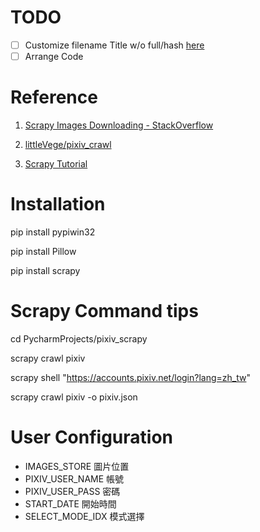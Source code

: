 # TODO
- [ ] Customize filename Title w/o full/hash [here](https://stackoverflow.com/questions/18081997/scrapy-customize-image-pipeline-with-renaming-defualt-image-name)
- [ ] Arrange Code 

# Reference
1. [Scrapy Images Downloading - StackOverflow](https://stackoverflow.com/questions/38772662/scrapy-images-downloading)

2. [littleVege/pixiv_crawl](https://github.com/littleVege/pixiv_crawl)

3.  [Scrapy Tutorial](https://docs.scrapy.org/en/latest/intro/tutorial.html)

# Installation
pip install pypiwin32

pip install Pillow

pip install scrapy
# Scrapy Command tips

cd PycharmProjects/pixiv_scrapy

scrapy crawl pixiv

scrapy shell "https://accounts.pixiv.net/login?lang=zh_tw"

scrapy crawl pixiv -o pixiv.json

# User Configuration
* IMAGES_STORE 圖片位置
* PIXIV_USER_NAME 帳號
* PIXIV_USER_PASS 密碼
* START_DATE 開始時間
* SELECT_MODE_IDX 模式選擇

